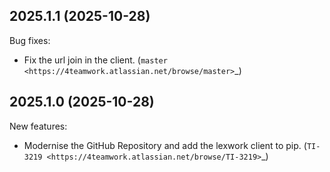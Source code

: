 
2025.1.1 (2025-10-28)
---------------------

Bug fixes:

- Fix the url join in the client. (`master <https://4teamwork.atlassian.net/browse/master>`_)


2025.1.0 (2025-10-28)
---------------------

New features:

- Modernise the GitHub Repository and add the lexwork client to pip. (`TI-3219 <https://4teamwork.atlassian.net/browse/TI-3219>`_)
